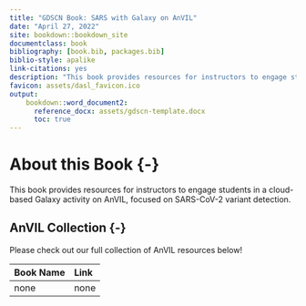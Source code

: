 ```yaml
---
title: "GDSCN Book: SARS with Galaxy on AnVIL"
date: "April 27, 2022"
site: bookdown::bookdown_site
documentclass: book
bibliography: [book.bib, packages.bib]
biblio-style: apalike
link-citations: yes
description: "This book provides resources for instructors to engage students in a cloud-based Galaxy activity on AnVIL, focused on SARS-CoV-2 variant detection."
favicon: assets/dasl_favicon.ico
output:
    bookdown::word_document2:
      reference_docx: assets/gdscn-template.docx
      toc: true
---
```




# About this Book {-}

This book provides resources for instructors to engage students in a cloud-based Galaxy activity on AnVIL, focused on SARS-CoV-2 variant detection.

## AnVIL Collection {-}

Please check out our full collection of AnVIL resources below!

<table>
 <thead>
  <tr>
   <th style="text-align:left;"> Book Name </th>
   <th style="text-align:left;"> Link </th>
  </tr>
 </thead>
<tbody>
  <tr>
   <td style="text-align:left;"> none </td>
   <td style="text-align:left;"> none </td>
  </tr>
</tbody>
</table>
